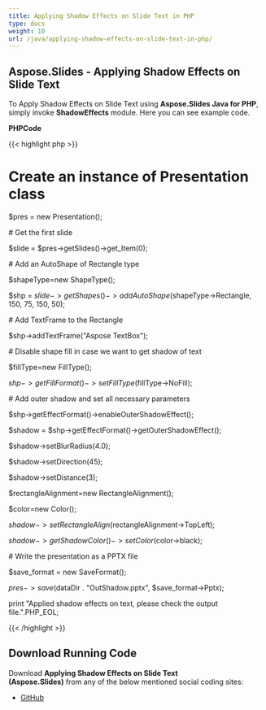 ```yaml
---
title: Applying Shadow Effects on Slide Text in PHP
type: docs
weight: 10
url: /java/applying-shadow-effects-on-slide-text-in-php/
---
```


## **Aspose.Slides - Applying Shadow Effects on Slide Text**
To Apply Shadow Effects on Slide Text using **Aspose.Slides Java for PHP**, simply invoke **ShadowEffects** module. Here you can see example code.

**PHPCode**

{{< highlight php >}}

 # Create an instance of Presentation class

$pres = new Presentation();

\# Get the first slide

$slide = $pres->getSlides()->get_Item(0);

\# Add an AutoShape of Rectangle type

$shapeType=new ShapeType();

$shp = $slide->getShapes()->addAutoShape($shapeType->Rectangle, 150, 75, 150, 50);

\# Add TextFrame to the Rectangle

$shp->addTextFrame("Aspose TextBox");

\# Disable shape fill in case we want to get shadow of text

$fillType=new FillType();

$shp->getFillFormat()->setFillType($fillType->NoFill);

\# Add outer shadow and set all necessary parameters

$shp->getEffectFormat()->enableOuterShadowEffect();

$shadow = $shp->getEffectFormat()->getOuterShadowEffect();

$shadow->setBlurRadius(4.0);

$shadow->setDirection(45);

$shadow->setDistance(3);

$rectangleAlignment=new RectangleAlignment();

$color=new Color();

$shadow->setRectangleAlign($rectangleAlignment->TopLeft);

$shadow->getShadowColor()->setColor($color->black);

\# Write the presentation as a PPTX file

$save_format = new SaveFormat();

$pres->save($dataDir . "OutShadow.pptx", $save_format->Pptx);

print "Applied shadow effects on text, please check the output file.".PHP_EOL;

{{< /highlight >}}
## **Download Running Code**
Download **Applying Shadow Effects on Slide Text (Aspose.Slides)** from any of the below mentioned social coding sites:

- [GitHub](https://github.com/aspose-slides/Aspose.Slides-for-Java/blob/master/Plugins/Aspose_Slides_Java_for_PHP/src/aspose/slides/WorkingWithText/ShadowEffects.php)
